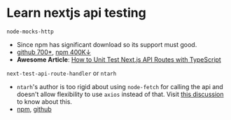 # Learn nextjs api testing


`node-mocks-http`
- Since npm has significant download so its support must good.
- [github 700*](https://github.com/howardabrams/node-mocks-http), [npm 400K↓](https://www.npmjs.com/package/node-mocks-http)
-  **Awesome Article**: [How to Unit Test Next.js API Routes with TypeScript](https://www.paigeniedringhaus.com/blog/how-to-unit-test-next-js-api-routes-with-typescript)


`next-test-api-route-handler` or `ntarh`
  - `ntarh`'s author is too rigid about using `node-fetch` for calling the api and doesn't allow flexibility to use `axios` instead of that. Visit [this discussion](https://github.com/Xunnamius/next-test-api-route-handler/discussions/172) to know about this.
  - [npm](https://www.npmjs.com/package/next-test-api-route-handler), [github](https://github.com/Xunnamius/next-test-api-route-handler)
